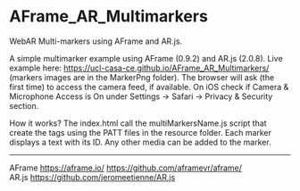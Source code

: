 # AFrame_AR_Multimarkers
WebAR Multi-markers using AFrame and AR.js.

A simple multimarker example using AFrame (0.9.2) and AR.js (2.0.8). 
Live example here: https://ucl-casa-ce.github.io/AFrame_AR_Multimarkers/ (markers images are in the MarkerPng folder).
The browser will ask (the first time) to access the camera feed, if available. On iOS check if Camera & Microphone Access is On under Settings -> Safari -> Privacy & Security section.

How it works?
The index.html call the multiMarkersName.js script that create the <a-marker> tags using the PATT files in the resource folder. Each marker displays a text with its ID. Any other media can be added to the marker.
  
  ---------
  AFrame https://aframe.io/ https://github.com/aframevr/aframe/ <br/>
  AR.js https://github.com/jeromeetienne/AR.js
 
